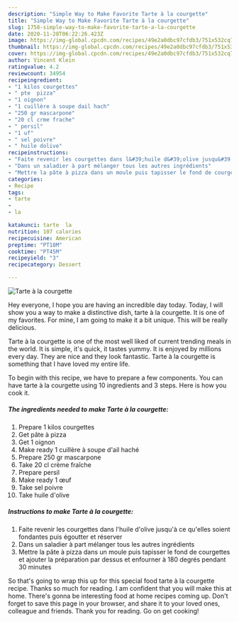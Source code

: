 ```yaml
---
description: "Simple Way to Make Favorite Tarte à la courgette"
title: "Simple Way to Make Favorite Tarte à la courgette"
slug: 1758-simple-way-to-make-favorite-tarte-a-la-courgette
date: 2020-11-28T06:22:26.423Z
image: https://img-global.cpcdn.com/recipes/49e2a0dbc97cfdb3/751x532cq70/tarte-a-la-courgette-photo-principale-de-la-recette.jpg
thumbnail: https://img-global.cpcdn.com/recipes/49e2a0dbc97cfdb3/751x532cq70/tarte-a-la-courgette-photo-principale-de-la-recette.jpg
cover: https://img-global.cpcdn.com/recipes/49e2a0dbc97cfdb3/751x532cq70/tarte-a-la-courgette-photo-principale-de-la-recette.jpg
author: Vincent Klein
ratingvalue: 4.2
reviewcount: 34954
recipeingredient:
- "1 kilos courgettes"
- " pte  pizza"
- "1 oignon"
- "1 cuillère à soupe dail hach"
- "250 gr mascarpone"
- "20 cl crme frache"
- " persil"
- "1 uf"
- " sel poivre"
- " huile dolive"
recipeinstructions:
- "Faite revenir les courgettes dans l&#39;huile d&#39;olive jusqu&#39;à ce qu&#39;elles soient fondantes puis égoutter et réserver"
- "Dans un saladier à part mélanger tous les autres ingrédients"
- "Mettre la pâte à pizza dans un moule puis tapisser le fond de courgettes et ajouter la préparation par dessus et enfourner à 180 degrés pendant 30 minutes"
categories:
- Recipe
tags:
- tarte
- 
- la

katakunci: tarte  la 
nutrition: 107 calories
recipecuisine: American
preptime: "PT18M"
cooktime: "PT45M"
recipeyield: "3"
recipecategory: Dessert

---
```



![Tarte à la courgette](https://img-global.cpcdn.com/recipes/49e2a0dbc97cfdb3/751x532cq70/tarte-a-la-courgette-photo-principale-de-la-recette.jpg)

Hey everyone, I hope you are having an incredible day today. Today, I will show you a way to make a distinctive dish, tarte à la courgette. It is one of my favorites. For mine, I am going to make it a bit unique. This will be really delicious.

Tarte à la courgette is one of the most well liked of current trending meals in the world. It is simple, it's quick, it tastes yummy. It is enjoyed by millions every day. They are nice and they look fantastic. Tarte à la courgette is something that I have loved my entire life.




To begin with this recipe, we have to prepare a few components. You can have tarte à la courgette using 10 ingredients and 3 steps. Here is how you cook it.

<!--inarticleads1-->

##### The ingredients needed to make Tarte à la courgette:

1. Prepare 1 kilos courgettes
1. Get  pâte à pizza
1. Get 1 oignon
1. Make ready 1 cuillère à soupe d&#39;ail haché
1. Prepare 250 gr mascarpone
1. Take 20 cl crème fraîche
1. Prepare  persil
1. Make ready 1 œuf
1. Take  sel poivre
1. Take  huile d&#39;olive




<!--inarticleads2-->

##### Instructions to make Tarte à la courgette:

1. Faite revenir les courgettes dans l&#39;huile d&#39;olive jusqu&#39;à ce qu&#39;elles soient fondantes puis égoutter et réserver
1. Dans un saladier à part mélanger tous les autres ingrédients
1. Mettre la pâte à pizza dans un moule puis tapisser le fond de courgettes et ajouter la préparation par dessus et enfourner à 180 degrés pendant 30 minutes




So that's going to wrap this up for this special food tarte à la courgette recipe. Thanks so much for reading. I am confident that you will make this at home. There's gonna be interesting food at home recipes coming up. Don't forget to save this page in your browser, and share it to your loved ones, colleague and friends. Thank you for reading. Go on get cooking!
